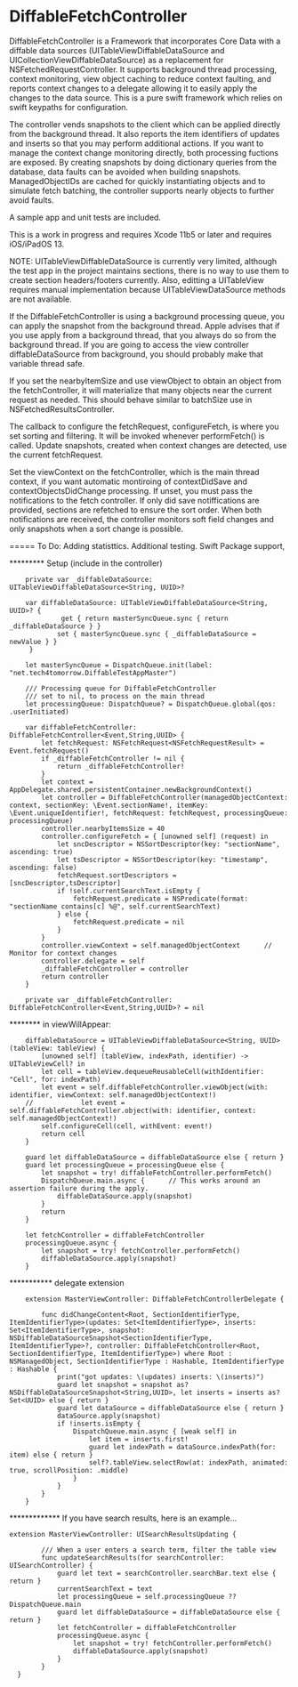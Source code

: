 # DiffableFetchController
DiffableFetchController is a Framework that incorporates Core Data with a diffable data sources (UITableViewDiffableDataSource and UICollectionViewDiffableDataSource) as a replacement for NSFetchedRequestController.  It supports background thread processing, context monitoring, view object caching to reduce context faulting, and reports context changes to a delegate allowing it to easily apply the changes to the data source.  This is a pure swift framework which relies on swift keypaths for configuration.

The controller vends snapshots to the client which can be applied directly from the background thread.  It also reports the item identifiers of updates and inserts so that you may perform additional actions.  If you want to manage the context change monitoring directly, both processing fuctions are exposed.  By creating snapshots by doing dictionary queries from the database, data faults can be avoided when building snapshots.  ManagedObjectIDs are cached for quickly instantiating objects and to simulate fetch batching, the controller supports nearly objects to further avoid faults.

A sample app and unit tests are included.

This is a work in progress and requires Xcode 11b5 or later and requires iOS/iPadOS 13.  

NOTE:  UITableViewDiffableDataSource is currently very limited, although the test app in the project maintains sections, there is no way to use them to create section headers/footers currently.  Also, editting a UITableView requires manual implementation because UITableViewDataSource methods are not available.

If the DiffableFetchController is using a background processing queue, you can apply the snapshot from the background thread.  Apple advises that if you use apply from a background thread, that you always do so from the background thread.  If you are going to access the view controller diffableDataSource from background, you should probably make that variable thread safe.

If you set the nearbyItemSize and use viewObject to obtain an object from the fetchController, it will materialize that many objects near the current request as needed. This should behave similar to batchSize use in NSFetchedResultsController.

The callback to configure the fetchRequest, configureFetch, is where you set sorting and filtering.  It will be invoked whenever performFetch() is called.  Update snapshots, created when context changes are detected, use the current fetchRequest.

Set the viewContext on the fetchController, which is the main thread context, if you want automatic montiroing of contextDidSave and contextObjectsDidChange processing.  If unset, you must pass the  notifications to the fetch controller.  If only did save notiffications are provided, sections are refetched to ensure the sort order. When both notifications are received, the controller monitors soft field changes and only snapshots when a sort change is possible.

===== To Do:
Adding statisttics.  Additional testing.  Swift Package support,

*********  Setup (include in the controller)

        private var _diffableDataSource: UITableViewDiffableDataSource<String, UUID>?

        var diffableDataSource: UITableViewDiffableDataSource<String, UUID>? { 
                 get { return masterSyncQueue.sync { return _diffableDataSource } }
                set { masterSyncQueue.sync { _diffableDataSource = newValue } }
         }

        let masterSyncQueue = DispatchQueue.init(label: "net.tech4tomorrow.DiffableTestAppMaster")
    
        /// Processing queue for DiffableFetchController
        /// set to nil, to process on the main thread
        let processingQueue: DispatchQueue? = DispatchQueue.global(qos: .userInitiated)

        var diffableFetchController: DiffableFetchController<Event,String,UUID> {
            let fetchRequest: NSFetchRequest<NSFetchRequestResult> = Event.fetchRequest()
            if _diffableFetchController != nil {
                return _diffableFetchController!
            }
            let context = AppDelegate.shared.persistentContainer.newBackgroundContext()
            let controller = DiffableFetchController(managedObjectContext: context, sectionKey: \Event.sectionName!, itemKey: \Event.uniqueIdentifier!, fetchRequest: fetchRequest, processingQueue: processingQueue)
            controller.nearbyItemsSize = 40
            controller.configureFetch = { [unowned self] (request) in
                let sncDescriptor = NSSortDescriptor(key: "sectionName", ascending: true)
                let tsDescriptor = NSSortDescriptor(key: "timestamp", ascending: false)
                fetchRequest.sortDescriptors = [sncDescriptor,tsDescriptor]
                if !self.currentSearchText.isEmpty {
                    fetchRequest.predicate = NSPredicate(format: "sectionName contains[c] %@", self.currentSearchText)
                } else {
                    fetchRequest.predicate = nil
                }
            }
            controller.viewContext = self.managedObjectContext      // Monitor for context changes
            controller.delegate = self
            _diffableFetchController = controller
            return controller
        } 
        
        private var _diffableFetchController: DiffableFetchController<Event,String,UUID>? = nil

******** in viewWillAppear:

        diffableDataSource = UITableViewDiffableDataSource<String, UUID>(tableView: tableView) {
            [unowned self] (tableView, indexPath, identifier) -> UITableViewCell? in
            let cell = tableView.dequeueReusableCell(withIdentifier: "Cell", for: indexPath)
            let event = self.diffableFetchController.viewObject(with: identifier, viewContext: self.managedObjectContext!)
        //            let event = self.diffableFetchController.object(with: identifier, context: self.managedObjectContext!)
            self.configureCell(cell, withEvent: event!)
            return cell
        }

        guard let diffableDataSource = diffableDataSource else { return }
        guard let processingQueue = processingQueue else {
            let snapshot = try! diffableFetchController.performFetch()
            DispatchQueue.main.async {      // This works around an assertion failure during the apply.
                diffableDataSource.apply(snapshot)
            }
            return
        }
        
        let fetchController = diffableFetchController
        processingQueue.async {
            let snapshot = try! fetchController.performFetch()
            diffableDataSource.apply(snapshot)
        }

*********** delegate extension

        extension MasterViewController: DiffableFetchControllerDelegate {

            func didChangeContent<Root, SectionIdentifierType, ItemIdentifierType>(updates: Set<ItemIdentifierType>, inserts: Set<ItemIdentifierType>, snapshot: NSDiffableDataSourceSnapshot<SectionIdentifierType, ItemIdentifierType>?, controller: DiffableFetchController<Root, SectionIdentifierType, ItemIdentifierType>) where Root : NSManagedObject, SectionIdentifierType : Hashable, ItemIdentifierType : Hashable {
                print("got updates: \(updates) inserts: \(inserts)")
                guard let snapshot = snapshot as? NSDiffableDataSourceSnapshot<String,UUID>, let inserts = inserts as? Set<UUID> else { return }
                guard let dataSource = diffableDataSource else { return }
                dataSource.apply(snapshot)
                if !inserts.isEmpty {
                    DispatchQueue.main.async { [weak self] in
                        let item = inserts.first!
                        guard let indexPath = dataSource.indexPath(for: item) else { return }
                        self?.tableView.selectRow(at: indexPath, animated: true, scrollPosition: .middle)
                    }
                }
            }
        }

*************  If you have search results, here is an example...

    extension MasterViewController: UISearchResultsUpdating {

            /// When a user enters a search term, filter the table view
            func updateSearchResults(for searchController: UISearchController) {
                guard let text = searchController.searchBar.text else { return }
                currentSearchText = text
                let processingQueue = self.processingQueue ?? DispatchQueue.main
                guard let diffableDataSource = diffableDataSource else { return }
                let fetchController = diffableFetchController
                processingQueue.async {
                    let snapshot = try! fetchController.performFetch()
                    diffableDataSource.apply(snapshot)
                }
            }
      }
